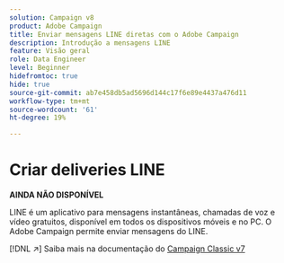 ```yaml
---
solution: Campaign v8
product: Adobe Campaign
title: Enviar mensagens LINE diretas com o Adobe Campaign
description: Introdução a mensagens LINE
feature: Visão geral
role: Data Engineer
level: Beginner
hidefromtoc: true
hide: true
source-git-commit: ab7e458db5ad5696d144c17f6e89e4437a476d11
workflow-type: tm+mt
source-wordcount: '61'
ht-degree: 19%

---
```


# Criar deliveries LINE


**AINDA NÃO DISPONÍVEL**


LINE é um aplicativo para mensagens instantâneas, chamadas de voz e vídeo gratuitos, disponível em todos os dispositivos móveis e no PC. O Adobe Campaign permite enviar mensagens do LINE.

[!DNL :arrow_upper_right:] Saiba mais na documentação do  [Campaign Classic v7](https://experienceleague.adobe.com/docs/campaign-classic/using/sending-messages/line-channel.html)

